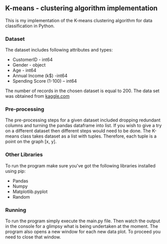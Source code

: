 ## K-means - clustering algorithm implementation

This is my implementation of the K-means clustering algorithm for data classification in Python. 


### Dataset

The dataset includes following attributes and types:
- CustomerID - int64
- Gender - object
- Age - int64
- Annual Income (k$) -int64
- Spending Score (1-100) – int64

The number of records in the chosen dataset is equal to 200. The data set was obtained from
[kaggle.com](https://www.kaggle.com/datasets/vjchoudhary7/customer-segmentation-tutorial-in-python)


### Pre-processing

The pre-processing steps for a given dataset included dropping redundant columns and turning the pandas dataframe into list. If you wish to give a try on a different dataset then different steps would need to be done. The K-means class takes dataset as a list with tuples. Therefore, each tuple is a point on the graph [x, y].

### Other Libraries

To run the program make sure you've got the following libraries installed using pip:

- Pandas
- Numpy
- Matplotlib.pyplot
- Random

### Running

To run the program simply execute the main.py file. Then watch the output in the console for a glimpsy what is being undertaken at the moment. The program also opens a new window for each new data plot. To proceed you need to close that window.

